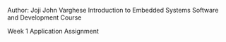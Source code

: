Author: Joji John Varghese
Introduction to Embedded Systems Software and Development Course 

Week 1 Application Assignment

